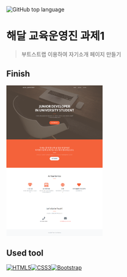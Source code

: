 ![GitHub top language](https://img.shields.io/github/languages/top/Climier-code/Climier-code.github.io?style=plastic)

# 해달 교육운영진 과제1
> 부트스트랩 이용하여 자기소개 페이지 만들기

## Finish
<a title="finish_img"><img src="https://github.com/Climier-code/Climier-code.github.io/blob/master/finish_image.png" alt="HTML5" width="50%" ></a>

## Used tool
<a href="https://www.w3.org/TR/html5/" title="HTML5"><img src="https://github.com/tomchen/stack-icons/blob/master/logos/html-5.svg" alt="HTML5" width="42px" height="42px"></a><a href="https://www.w3.org/TR/CSS/" title="CSS3"><img src="https://github.com/tomchen/stack-icons/blob/master/logos/css-3.svg" alt="CSS3" width="42px" height="42px"></a><a href="https://getbootstrap.com/" title="Bootstrap"><img src="https://github.com/tomchen/stack-icons/blob/master/logos/bootstrap.svg" alt="Bootstrap" width="42px" height="42px"></a>
